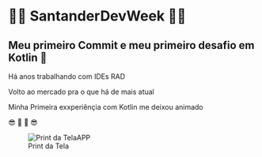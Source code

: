 #   🏁🏁 SantanderDevWeek  🏁🏁


## Meu primeiro Commit e meu primeiro desafio em Kotlin :iphone:

<html> <h>Há anos trabalhando com IDEs RAD<h>
  <P>Volto ao mercado pra o que há de mais atual</P>
<P>Minha Primeira exxperiênçia com Kotlin me deixou animado<P>
      😎 🙂 🙂 😎
  
  <figure>
  <img src="https://i.ibb.co/GdGtTVj/Santder-Img.jpg" alt="Print da TelaAPP">
  <figcaption>Print da Tela</figcaption>
</figure>  
  
  </html>

  
 
